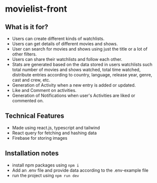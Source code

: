 # movielist-front

## What is it for?

- Users can create different kinds of watchlists.
- Users can get details of different movies and shows.
- User can search for movies and shows using just the title or a lot of other filters.
- Users can share their watchlists and follow each other.
- Stats are generated based on the data stored in users watchlists such total number of movies and shows watched, total time watched, distribute entries according to country, language, release year, genre, cast and crew, etc.
- Generation of Activity when a new entry is added or updated.
- Like and Comment on activities.
- Generation of Notifications when user's Activities are liked or commented on.
  
##  Technical Features

- Made using react.js, typescript and tailwind 
- React query for fetching and hashing data
- Firebase for storing images

## Installation notes

- install npm packages using `npm i`
- Add an .env file and provide data according to the .env-example file
- run the project using `npm run dev`

